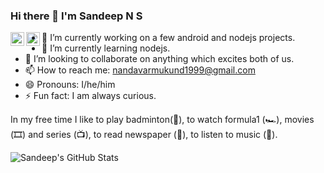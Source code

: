 ### Hi there 👋 I'm Sandeep N S

<!--
**sandy13521/sandy13521** is a ✨ _special_ ✨ repository because its `README.md` (this file) appears on your GitHub profile.

Here are some ideas to get you started:
-->
<a href="https://www.linkedin.com/in/sandeepns/">
  <img align="left" alt="Sandeep's Linkdein" width="22px" src="https://cdn.jsdelivr.net/npm/simple-icons@v3/icons/linkedin.svg" />
</a>
<a href="https://www.hackerrank.com/nandavarmukund11">
  <img align="left" alt="Sandeep's Linkdein" width="22px" src="https://cdn.jsdelivr.net/npm/simple-icons@v3/icons/hackerrank.svg" />
</a>

- 🔭 I’m currently working on a few android and nodejs projects.
- 🌱 I’m currently learning nodejs.
- 👯 I’m looking to collaborate on anything which excites both of us.
- 📫 How to reach me: nandavarmukund1999@gmail.com 
- 😄 Pronouns: I/he/him
- ⚡ Fun fact: I am always curious.

In my free time I like to play badminton(🏸), to watch formula1 (🏎), movies (🎞️) and series (📺), to read newspaper (📰), to listen to music (🎵).

![Sandeep's GitHub Stats](https://github-readme-stats.vercel.app/api?username=sandy13521&hide=[%22issues%22,%22contribs%22]&show_icons=true&title_color=fff&icon_color=79ff97&text_color=9f9f9f&bg_color=151515)
